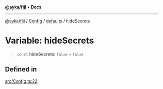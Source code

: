 [**@ayka/fiji**](../../../../../README.md) • **Docs**

***

[@ayka/fiji](../../../../../globals.md) / [Config](../../../README.md) / [defaults](../README.md) / hideSecrets

# Variable: hideSecrets

> `const` **hideSecrets**: `false` = `false`

## Defined in

[src/Config.ts:22](https://github.com/AndreyMork/fiji/blob/144c0091223d6b00e7f3dad83fbdc3098be7f48c/src/Config.ts#L22)
